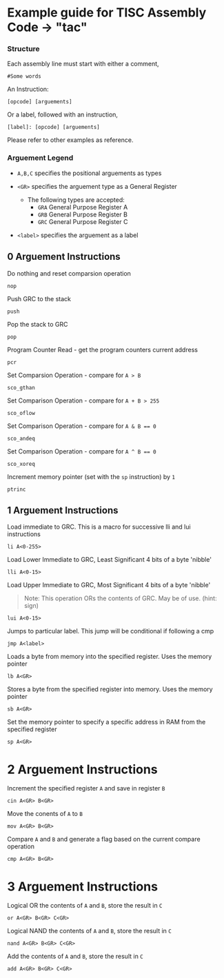 # Example guide for TISC Assembly Code -> "tac"

### Structure

Each assembly line must start with either a comment, 

	#Some words

An Instruction:

	[opcode] [arguements]

Or a label, followed with an instruction,

	[label]: [opcode] [arguements]

Please refer to other examples as reference.

### Arguement Legend

 * `A,B,C` specifies the positional arguements as types

 * `<GR>` specifies the arguement type as a General Register
 	* The following types are accepted:
 		* `GRA` General Purpose Register A
 		* `GRB` General Purpose Register B
 		* `GRC` General Purpose Register C

 * `<label>` specifies the arguement as a label

## 0 Arguement Instructions

Do nothing and reset comparsion operation

	nop

 Push GRC to the stack

	push

Pop the stack to GRC

	pop

Program Counter Read - get the program counters current address

	pcr

Set Comparsion Operation - compare for `A > B`

	sco_gthan

Set Comparison Operation - compare for `A + B > 255`

	sco_oflow

Set Comparison Operation - compare for `A & B == 0`

	sco_andeq

Set Comparison Operation - compare for `A ^ B == 0`

	sco_xoreq

Increment memory pointer (set with the `sp` instruction) by `1`

	ptrinc

## 1 Arguement Instructions

Load immediate to GRC. This is a macro for successive lli and lui instructions

	li A<0-255>

Load Lower Immediate to GRC, Least Significant 4 bits of a byte 'nibble'

	lli A<0-15>

Load Upper Immediate to GRC, Most Significant 4 bits of a byte 'nibble'
> Note: This operation ORs the contents of GRC. May be of use. (hint: sign)

	lui A<0-15>

Jumps to particular label. This jump will be conditional if following a cmp

	jmp A<label>

Loads a byte from memory into the specified register. Uses the memory pointer

	lb A<GR>

Stores a byte from the specified register into memory. Uses the memory pointer

	sb A<GR>

Set the memory pointer to specify a specific address in RAM from the specified register

	sp A<GR>

# 2 Arguement Instructions

Increment the specified register `A` and save in register `B` 

	cin A<GR> B<GR>

Move the conents of `A` to `B`

	mov A<GR> B<GR>

Compare `A` and `B` and generate a flag based on the current compare operation

	cmp A<GR> B<GR>

# 3 Arguement Instructions

Logical OR the contents of `A` and `B`, store the result in `C`

	or A<GR> B<GR> C<GR>

Logical NAND the contents of `A` and `B`, store the result in `C`

	nand A<GR> B<GR> C<GR>

Add the contents of `A` and `B`, store the result in `C`

	add A<GR> B<GR> C<GR>
